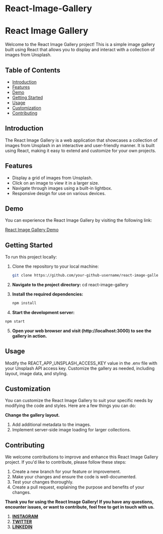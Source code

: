 # React-Image-Gallery
# React Image Gallery

Welcome to the React Image Gallery project! This is a simple image gallery built using React that allows you to display and interact with a collection of images from Unsplash.

## Table of Contents
- [Introduction](#introduction)
- [Features](#features)
- [Demo](#demo)
- [Getting Started](#getting-started)
- [Usage](#usage)
- [Customization](#customization)
- [Contributing](#contributing)

## Introduction

The React Image Gallery is a web application that showcases a collection of images from Unsplash in an interactive and user-friendly manner. It is built using React, making it easy to extend and customize for your own projects.

## Features

- Display a grid of images from Unsplash.
- Click on an image to view it in a larger size.
- Navigate through images using a built-in lightbox.
- Responsive design for use on various devices.

## Demo

You can experience the React Image Gallery by visiting the following link:

[React Image Gallery Demo](https://reactgalleryakash.netlify.app/)

## Getting Started

To run this project locally:

1. Clone the repository to your local machine:

   ```bash
   git clone https://github.com/your-github-username/react-image-gallery.git
   ```
1. **Navigate to the project directory:**
  cd react-image-gallery

2. **Install the required dependencies:**
    ```bash
   npm install
   ```
   
4.  **Start the development server:**
   ```bash
   npm start
   ```
5. **Open your web browser and visit (http://localhost:3000) to see the gallery in action.**

## Usage
Modify the REACT_APP_UNSPLASH_ACCESS_KEY value in the .env file with your Unsplash API access key.
Customize the gallery as needed, including layout, image data, and styling.

## Customization
You can customize the React Image Gallery to suit your specific needs by modifying the code and styles. Here are a few things you can do:

 **Change the gallery layout.**
1. Add additional metadata to the images.
2. Implement server-side image loading for larger collections.

## Contributing
   We welcome contributions to improve and enhance this React Image Gallery project. If you'd like to contribute, please follow these steps:
1. Create a new branch for your feature or improvement.
2. Make your changes and ensure the code is well-documented.
3. Test your changes thoroughly.
4. Create a pull request, explaining the purpose and benefits of your changes.


 **Thank you for using the React Image Gallery! If you have any questions, encounter issues, or want to contribute, feel free to get in touch with us.**
1. **[INSTAGRAM](https://www.instagram.com/codewithakash)**
2. **[TWITTER](https://twitter.com/akashrana03)**
3. **[LINKEDIN](https://www.linkedin.com/in/akashrana18/)**









     
